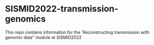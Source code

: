 # SISMID2022-transmission-genomics

This repo contains information for the 'Reconstructing transmission with genomic data" module at SISMID2022
